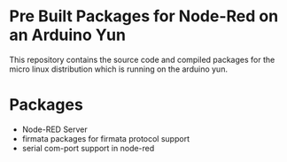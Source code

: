 # Pre Built Packages for Node-Red on an Arduino Yun
This repository contains the source code and compiled packages for the micro linux distribution which is running on the arduino yun.

# Packages
* Node-RED Server
* firmata packages for firmata protocol support
* serial com-port support in node-red
